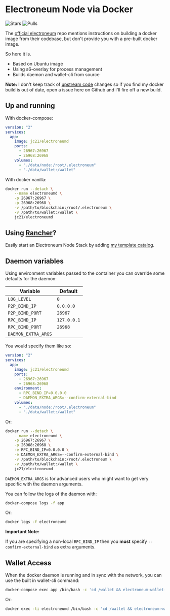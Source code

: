 # Electroneum Node via Docker

![Stars](https://img.shields.io/docker/stars/jc21/electroneumd.svg?style=for-the-badge)
![Pulls](https://img.shields.io/docker/pulls/jc21/electroneumd.svg?style=for-the-badge)

The [official electroneum](https://github.com/electroneum/electroneum) repo mentions instructions on building a docker image from their codebase, but don't provide you with a pre-built docker image.

So here it is.

- Based on Ubuntu image
- Using s6-overlay for process management
- Builds daemon and wallet-cli from source

**Note:** I don't keep track of [upstream code](https://github.com/electroneum/electroneum) changes so if you find my docker build is out of date, open a issue here on Github and I'll fire off a new build.

## Up and running

With docker-compose:

```yml
version: "2"
services:
  app:
    image: jc21/electroneumd
    ports:
      - 26967:26967
      - 26968:26968
    volumes:
      - "./data/node:/root/.electroneum"
      - "./data/wallet:/wallet"
```

With docker vanilla:

```bash
docker run --detach \
    --name electroneumd \
    -p 26967:26967 \
    -p 26968:26968 \
    -v /path/to/blockchain:/root/.electroneum \
    -v /path/to/wallet:/wallet \
    jc21/electroneumd
```


## Using [Rancher](https://rancher.com)?

Easily start an Electroneum Node Stack by adding [my template catalog](https://github.com/jc21/rancher-templates).


## Daemon variables

Using environment variables passed to the container you can override some defaults for the daemon:

| Variable            | Default       |
| ------------------- | ------------- |
| `LOG_LEVEL`         | `0`           |
| `P2P_BIND_IP`       | `0.0.0.0`     |
| `P2P_BIND_PORT`     | `26967`       |
| `RPC_BIND_IP`       | `127.0.0.1`   |
| `RPC_BIND_PORT`     | `26968`       |
| `DAEMON_EXTRA_ARGS` |               |

You would specify them like so:

```yml
version: "2"
services:
  app:
    image: jc21/electroneumd
    ports:
      - 26967:26967
      - 26968:26968
    environment:
      - RPC_BIND_IP=0.0.0.0
      - DAEMON_EXTRA_ARGS=--confirm-external-bind
    volumes:
      - "./data/node:/root/.electroneum"
      - "./data/wallet:/wallet"
```

Or:

```bash
docker run --detach \
    --name electroneumd \
    -p 26967:26967 \
    -p 26968:26968 \
    -e RPC_BIND_IP=0.0.0.0 \
    -e DAEMON_EXTRA_ARGS=--confirm-external-bind \
    -v /path/to/blockchain:/root/.electroneum \
    -v /path/to/wallet:/wallet \
    jc21/electroneumd
```

`DAEMON_EXTRA_ARGS` is for advanced users who might want to get very specific with the daemon arguments.

You can follow the logs of the daemon with:

```bash
docker-compose logs -f app
```

Or:

```bash
docker logs -f electroneumd
```

**Important Note:**

If you are specifying a non-local `RPC_BIND_IP` then you **must** specify `--confirm-external-bind` as extra arguments.


## Wallet Access

When the docker daemon is running and in sync with the network, you can use the built in wallet-cli command:

```bash
docker-compose exec app /bin/bash -c 'cd /wallet && electroneum-wallet-cli'
```

Or:

```bash
docker exec -ti electroneumd /bin/bash -c 'cd /wallet && electroneum-wallet-cli'
```
